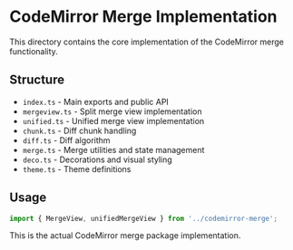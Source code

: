 # CodeMirror Merge Implementation

This directory contains the core implementation of the CodeMirror merge functionality.

## Structure

- `index.ts` - Main exports and public API
- `mergeview.ts` - Split merge view implementation
- `unified.ts` - Unified merge view implementation  
- `chunk.ts` - Diff chunk handling
- `diff.ts` - Diff algorithm
- `merge.ts` - Merge utilities and state management
- `deco.ts` - Decorations and visual styling
- `theme.ts` - Theme definitions

## Usage

```typescript
import { MergeView, unifiedMergeView } from '../codemirror-merge';
```

This is the actual CodeMirror merge package implementation.